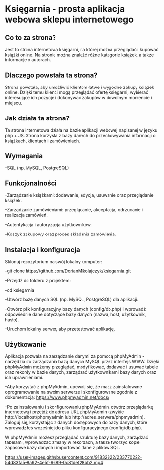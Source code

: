 # Księgarnia - prosta aplikacja webowa sklepu internetowego

## Co to za strona?
 
Jest to strona internetowa księgarni, na której można przeglądać i kupować książki online. Na stronie można znaleźć różne kategorie książek, a także informacje o autorach.

## Dlaczego powstała ta strona?
 
Strona powstała, aby umożliwić klientom łatwe i wygodne zakupy książek online. Dzięki temu klienci mogą przeglądać ofertę księgarni, wybierać interesujące ich pozycje i dokonywać zakupów w dowolnym momencie i miejscu.

## Jak działa ta strona?
 
Ta strona internetowa działa na bazie aplikacji webowej napisanej w języku php + JS. Strona korzysta z bazy danych do przechowywania informacji o książkach, klientach i zamówieniach.

## Wymagania

-SQL (np. MySQL, PostgreSQL)

## Funkcjonalności
-Zarządzanie książkami: dodawanie, edycja, usuwanie oraz przeglądanie książek.

-Zarządzanie zamówieniami: przeglądanie, akceptacja, odrzucanie i realizacja zamówień.

-Autentykacja i autoryzacja użytkowników.

-Koszyk zakupowy oraz proces składania zamówienia.


## Instalacja i konfiguracja
Sklonuj repozytorium na swój lokalny komputer:

-git clone https://github.com/DorianMikolajczyk/ksiegarnia.git

-Przejdź do folderu z projektem:

-cd ksiegarnia

-Utwórz bazę danych SQL (np. MySQL, PostgreSQL) dla aplikacji.

-Otwórz plik konfiguracyjny bazy danych (config/db.php) i wprowadź odpowiednie dane dotyczące bazy danych (nazwa, host, użytkownik, hasło).

-Uruchom lokalny serwer, aby przetestować aplikację.

## Użytkowanie
Aplikacja pozwala na zarządzanie danymi za pomocą phpMyAdmin - narzędzia do zarządzania bazą danych MySQL przez interfejs WWW. Dzięki phpMyAdmin możemy przeglądać, modyfikować, dodawać i usuwać tabele oraz rekordy w bazie danych, zarządzać użytkownikami bazy danych oraz ich uprawnieniami.

-Aby korzystać z phpMyAdmin, upewnij się, że masz zainstalowane oprogramowanie na swoim serwerze i skonfigurowane zgodnie z dokumentacją: https://www.phpmyadmin.net/docs/

-Po zainstalowaniu i skonfigurowaniu phpMyAdmin, otwórz przeglądarkę internetową i przejdź do adresu URL phpMyAdmin (zwykle http://localhost/phpmyadmin lub http://adres_serwera/phpmyadmin). Zaloguj się, korzystając z danych dostępowych do bazy danych, które wprowadziłeś wcześniej do pliku konfiguracyjnego (config/db.php).

W phpMyAdmin możesz przeglądać strukturę bazy danych, zarządzać tabelami, wprowadzać zmiany w rekordach, a także tworzyć kopie zapasowe bazy danych i importować dane z plików SQL.

https://user-images.githubusercontent.com/91832822/233770222-54d83fa5-8a92-4e5f-9689-0c81def28bb2.mp4
